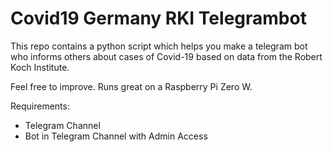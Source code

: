 # Covid19 Germany RKI Telegrambot
This repo contains a python script which helps you make a telegram bot who informs others about cases of Covid-19 based on data from the Robert Koch Institute.

Feel free to improve. Runs great on a Raspberry Pi Zero W.

Requirements:
- Telegram Channel
- Bot in Telegram Channel with Admin Access
